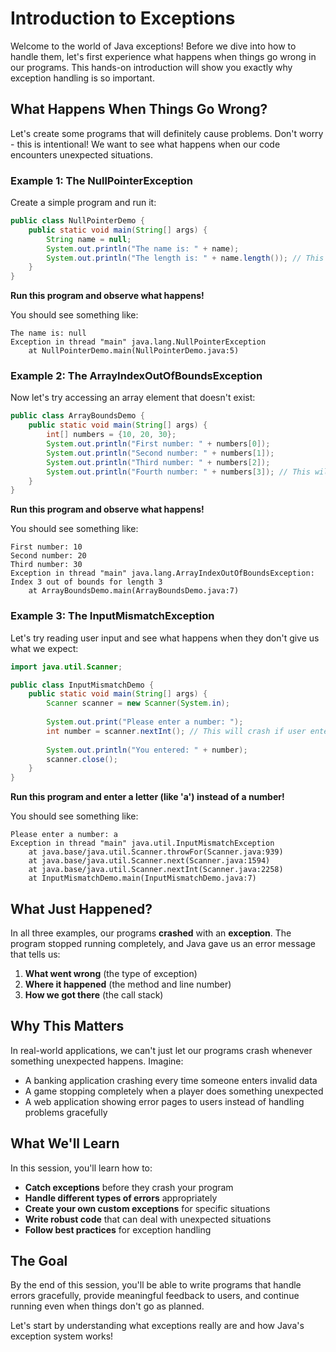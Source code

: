 # Introduction to Exceptions

Welcome to the world of Java exceptions! Before we dive into how to handle them, let's first experience what happens when things go wrong in our programs. This hands-on introduction will show you exactly why exception handling is so important.

## What Happens When Things Go Wrong?

Let's create some programs that will definitely cause problems. Don't worry - this is intentional! We want to see what happens when our code encounters unexpected situations.

### Example 1: The NullPointerException

Create a simple program and run it:

```java
public class NullPointerDemo {
    public static void main(String[] args) {
        String name = null;
        System.out.println("The name is: " + name);
        System.out.println("The length is: " + name.length()); // This will crash!
    }
}
```

**Run this program and observe what happens!**

You should see something like:
```javastacktrace
The name is: null
Exception in thread "main" java.lang.NullPointerException
    at NullPointerDemo.main(NullPointerDemo.java:5)
```

### Example 2: The ArrayIndexOutOfBoundsException

Now let's try accessing an array element that doesn't exist:

```java
public class ArrayBoundsDemo {
    public static void main(String[] args) {
        int[] numbers = {10, 20, 30};
        System.out.println("First number: " + numbers[0]);
        System.out.println("Second number: " + numbers[1]);
        System.out.println("Third number: " + numbers[2]);
        System.out.println("Fourth number: " + numbers[3]); // This will crash!
    }
}
```

**Run this program and observe what happens!**

You should see something like:
```javastacktrace
First number: 10
Second number: 20
Third number: 30
Exception in thread "main" java.lang.ArrayIndexOutOfBoundsException: Index 3 out of bounds for length 3
    at ArrayBoundsDemo.main(ArrayBoundsDemo.java:7)
```

### Example 3: The InputMismatchException

Let's try reading user input and see what happens when they don't give us what we expect:

```java
import java.util.Scanner;

public class InputMismatchDemo {
    public static void main(String[] args) {
        Scanner scanner = new Scanner(System.in);
        
        System.out.print("Please enter a number: ");
        int number = scanner.nextInt(); // This will crash if user enters a letter!
        
        System.out.println("You entered: " + number);
        scanner.close();
    }
}
```

**Run this program and enter a letter (like 'a') instead of a number!**

You should see something like:
```javastacktrace
Please enter a number: a
Exception in thread "main" java.util.InputMismatchException
    at java.base/java.util.Scanner.throwFor(Scanner.java:939)
    at java.base/java.util.Scanner.next(Scanner.java:1594)
    at java.base/java.util.Scanner.nextInt(Scanner.java:2258)
    at InputMismatchDemo.main(InputMismatchDemo.java:7)
```

## What Just Happened?

In all three examples, our programs **crashed** with an **exception**. The program stopped running completely, and Java gave us an error message that tells us:

1. **What went wrong** (the type of exception)
2. **Where it happened** (the method and line number)
3. **How we got there** (the call stack)

## Why This Matters

In real-world applications, we can't just let our programs crash whenever something unexpected happens. Imagine:

- A banking application crashing every time someone enters invalid data
- A game stopping completely when a player does something unexpected
- A web application showing error pages to users instead of handling problems gracefully

## What We'll Learn

In this session, you'll learn how to:

- **Catch exceptions** before they crash your program
- **Handle different types of errors** appropriately
- **Create your own custom exceptions** for specific situations
- **Write robust code** that can deal with unexpected situations
- **Follow best practices** for exception handling

## The Goal

By the end of this session, you'll be able to write programs that handle errors gracefully, provide meaningful feedback to users, and continue running even when things don't go as planned.

Let's start by understanding what exceptions really are and how Java's exception system works!
